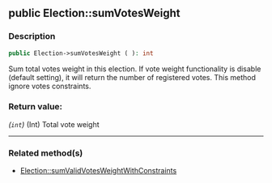 ## public Election::sumVotesWeight

### Description    

```php
public Election->sumVotesWeight ( ): int
```

Sum total votes weight in this election. If vote weight functionality is disable (default setting), it will return the number of registered votes. This method ignore votes constraints.
    

### Return value:   

*(```int```)* (Int) Total vote weight


---------------------------------------

### Related method(s)      

* [Election::sumValidVotesWeightWithConstraints](/Docs/MethodsReferences/Election%20Class/public%20Election--sumValidVotesWeightWithConstraints.md)    
